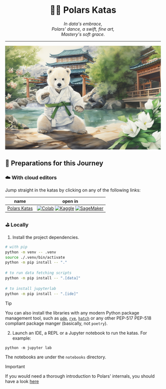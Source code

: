 <h1 align="center">🐻‍❄️ Polars Katas</h1>

<div align="center">
    <i>
        In data's embrace,<br>
        Polars' dance, a swift, fine art,<br>
        Mastery's soft grace.
    </i>
</div>

---

![polar-youngling](./public/polars-katas.png)

## 🍱 Preparations for this Journey

### ☁️ With cloud editors

Jump straight in the katas by clicking on any of the following links:

**name** | **open in**
:-----: | :-------:
[Polars Katas](./notebooks/polars-katas.ipynb) | [![Colab](https://colab.research.google.com/assets/colab-badge.svg)](https://colab.research.google.com/github/baggiponte/polars-katas/blob/main/notebooks/polars-katas.ipynb) [![Kaggle](https://kaggle.com/static/images/open-in-kaggle.svg)](https://kaggle.com/kernels/welcome?src=https://github.com/baggiponte/polars-katas/blob/main/notebooks/polars-katas.ipynb) [![SageMaker](https://raw.githubusercontent.com/roboflow-ai/notebooks/main/assets/badges/sage-maker.svg)](https://studiolab.sagemaker.aws/import/github/baggiponte/polars-katas/blob/main/notebooks/polars-katas.ipynb)

### ⛳ Locally

1. Install the project dependencies.

```bash
# with pip
python -m venv -- .venv
source ./.venv/bin/activate
python -m pip install -- "."

# to run data fetching scripts
python -m pip install -- ".[data]"

# to install jupyterlab
python -m pip install -- ".[ide]"
```

> [!TIP]
You can also install the libraries with any modern Python package management tool, such as [`pdm`](https://pdm-project.org/latest/#recommended-installation-method), [`rye`](https://rye-up.com/), [`hatch`](https://hatch.pypa.io/latest/install/) or any other PEP-517 PEP-518 compliant package manger (basically, not `poetry`).

2. Launch an IDE, a REPL or a Jupyter notebook to run the katas. For example:

```python
python -m jupyter lab
```

The notebooks are under the `notebooks` directory.

> [!IMPORTANT]
If you would need a thorough introduction to Polars' internals, you should have a look [here](https://baggiponte.github.io/pbg-polars/1)
